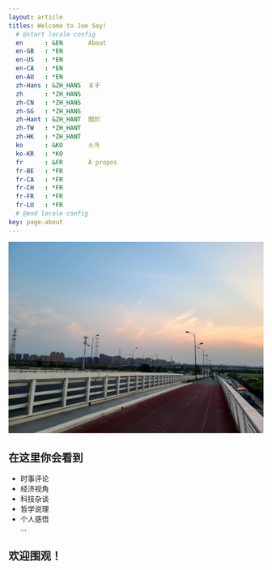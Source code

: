 ```yaml
---
layout: article
titles: Welcome to Joe Say!
  # @start locale config
  en      : &EN       About
  en-GB   : *EN
  en-US   : *EN
  en-CA   : *EN
  en-AU   : *EN
  zh-Hans : &ZH_HANS  关于
  zh      : *ZH_HANS
  zh-CN   : *ZH_HANS
  zh-SG   : *ZH_HANS
  zh-Hant : &ZH_HANT  關於
  zh-TW   : *ZH_HANT
  zh-HK   : *ZH_HANT
  ko      : &KO       소개
  ko-KR   : *KO
  fr      : &FR       À propos
  fr-BE   : *FR
  fr-CA   : *FR
  fr-CH   : *FR
  fr-FR   : *FR
  fr-LU   : *FR
  # @end locale config
key: page-about
---
```


![](https://github.com/tpjz/image/blob/main/%E5%BE%AE%E4%BF%A1%E5%9B%BE%E7%89%87_20220521210402.jpg)


## 在这里你会看到

- 时事评论
- 经济视角
- 科技杂谈
- 哲学说理
- 个人感悟\
...

## 欢迎围观！

